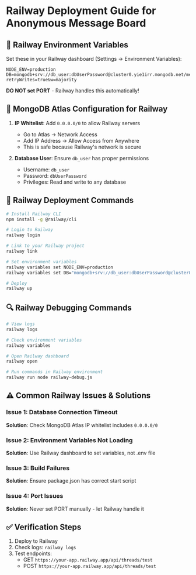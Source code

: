 # Railway Deployment Guide for Anonymous Message Board

## 🚄 Railway Environment Variables

Set these in your Railway dashboard (Settings → Environment Variables):

```env
NODE_ENV=production
DB=mongodb+srv://db_user:dbUserPassword@cluster0.yie1irr.mongodb.net/messageboard?retryWrites=true&w=majority
```

**DO NOT set PORT** - Railway handles this automatically!

## 🔧 MongoDB Atlas Configuration for Railway

1. **IP Whitelist**: Add `0.0.0.0/0` to allow Railway servers
   - Go to Atlas → Network Access
   - Add IP Address → Allow Access from Anywhere
   - This is safe because Railway's network is secure

2. **Database User**: Ensure `db_user` has proper permissions
   - Username: `db_user`
   - Password: `dbUserPassword`
   - Privileges: Read and write to any database

## 🚀 Railway Deployment Commands

```bash
# Install Railway CLI
npm install -g @railway/cli

# Login to Railway
railway login

# Link to your Railway project
railway link

# Set environment variables
railway variables set NODE_ENV=production
railway variables set DB="mongodb+srv://db_user:dbUserPassword@cluster0.yie1irr.mongodb.net/messageboard?retryWrites=true&w=majority"

# Deploy
railway up
```

## 🔍 Railway Debugging Commands

```bash
# View logs
railway logs

# Check environment variables
railway variables

# Open Railway dashboard
railway open

# Run commands in Railway environment
railway run node railway-debug.js
```

## ⚠️ Common Railway Issues & Solutions

### Issue 1: Database Connection Timeout
**Solution**: Check MongoDB Atlas IP whitelist includes `0.0.0.0/0`

### Issue 2: Environment Variables Not Loading
**Solution**: Use Railway dashboard to set variables, not .env file

### Issue 3: Build Failures
**Solution**: Ensure package.json has correct start script

### Issue 4: Port Issues
**Solution**: Never set PORT manually - let Railway handle it

## ✅ Verification Steps

1. Deploy to Railway
2. Check logs: `railway logs`
3. Test endpoints:
   - GET `https://your-app.railway.app/api/threads/test`
   - POST `https://your-app.railway.app/api/threads/test`